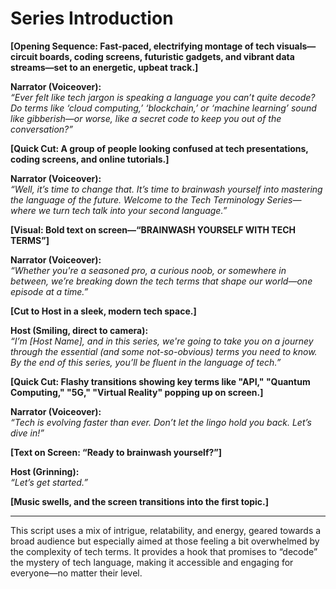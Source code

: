 # Series Introduction

**[Opening Sequence: Fast-paced, electrifying montage of tech visuals—circuit boards, coding screens, futuristic gadgets, and vibrant data streams—set to an energetic, upbeat track.]**

**Narrator (Voiceover):**  
*“Ever felt like tech jargon is speaking a language you can’t quite decode? Do terms like ‘cloud computing,’ ‘blockchain,’ or ‘machine learning’ sound like gibberish—or worse, like a secret code to keep you out of the conversation?”*

**[Quick Cut: A group of people looking confused at tech presentations, coding screens, and online tutorials.]**

**Narrator (Voiceover):**  
*“Well, it’s time to change that. It’s time to brainwash yourself into mastering the language of the future. Welcome to the *Tech Terminology Series*—where we turn tech talk into your second language.”*

**[Visual: Bold text on screen—“BRAINWASH YOURSELF WITH TECH TERMS”]**

**Narrator (Voiceover):**  
*“Whether you're a seasoned pro, a curious noob, or somewhere in between, we’re breaking down the tech terms that shape our world—one episode at a time.”*

**[Cut to Host in a sleek, modern tech space.]**

**Host (Smiling, direct to camera):**  
*“I’m [Host Name], and in this series, we're going to take you on a journey through the essential (and some not-so-obvious) terms you need to know. By the end of this series, you’ll be fluent in the language of tech.”*

**[Quick Cut: Flashy transitions showing key terms like "API," "Quantum Computing," "5G," "Virtual Reality" popping up on screen.]**

**Narrator (Voiceover):**  
*“Tech is evolving faster than ever. Don’t let the lingo hold you back. Let’s dive in!”*

**[Text on Screen: “Ready to brainwash yourself?”]**

**Host (Grinning):**  
*“Let’s get started.”*

**[Music swells, and the screen transitions into the first topic.]**

---

This script uses a mix of intrigue, relatability, and energy, geared towards a broad audience but especially aimed at those feeling a bit overwhelmed by the complexity of tech terms. It provides a hook that promises to “decode” the mystery of tech language, making it accessible and engaging for everyone—no matter their level.
